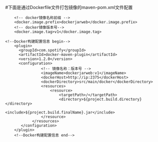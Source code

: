 #下面是通过Dockerfile文件打包镜像的maven-pom.xml文件配置

        <!-- docker镜像名称前缀 -->
        <docker.image.prefix>dockerjarweb</docker.image.prefix>
        <!-- docker镜像版本号-->
        <docker.image.tag>v1</docker.image.tag>
        
    <!--Docker构建配置信息 begin-->
		<plugin>
	      <groupId>com.spotify</groupId>
	      <artifactId>docker-maven-plugin</artifactId>
	      <version>1.2.0</version>
		  <configuration>
		  			<!-- 镜像名称：版本号 -->
                    <imageName>dockerjarweb:v1</imageName>
                    <dockerHost>http://ip:2375</dockerHost>
                    <dockerDirectory>src/main/docker</dockerDirectory>
                    <resources>
                        <resource>
                            <targetPath>/</targetPath>
                            <directory>${project.build.directory}</directory>
                            <include>${project.build.finalName}.jar</include>
                    </resource>
                </resources>
           </configuration>
	    </plugin>
		<!--Docker构建配置信息 end-->
    
    
